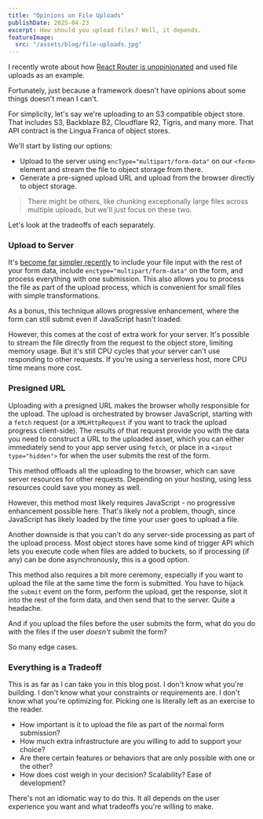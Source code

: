 ```yaml
---
title: "Opinions on File Uploads"
publishDate: 2025-04-23
excerpt: How should you upload files? Well, it depends.
featureImage:
  src: "/assets/blog/file-uploads.jpg"
---
```


I recently wrote about how [React Router is unopinionated](/blog/react-router-is-unopinionated/) and used file uploads as an example.

Fortunately, just because a framework doesn't have opinions about some things doesn't mean I can't.

For simplicity, let's say we're uploading to an S3 compatible object store. That includes S3, Backblaze B2, Cloudflare R2, Tigris, and many more. That API contract is the Lingua Franca of object stores.

We'll start by listing our options:

- Upload to the server using `encType="multipart/form-data"` on our `<form>` element and stream the file to object storage from there.
- Generate a pre-signed upload URL and upload from the browser directly to object storage.

> There might be others, like chunking exceptionally large files across multiple uploads, but we'll just focus on these two.

Let's look at the tradeoffs of each separately.

### Upload to Server

It's [become far simpler recently](https://github.com/mjackson/remix-the-web/tree/main/packages/form-data-parser) to include your file input with the rest of your form data, include `enctype="multipart/form-data"` on the form, and process everything with one submission. This also allows you to process the file as part of the upload process, which is convenient for small files with simple transformations.

As a bonus, this technique allows progressive enhancement, where the form can still submit even if JavaScript hasn't loaded.

However, this comes at the cost of extra work for your server. It's possible to stream the file directly from the request to the object store, limiting memory usage. But it's still CPU cycles that your server can't use responding to other requests. If you're using a serverless host, more CPU time means more cost.

### Presigned URL

Uploading with a presigned URL makes the browser wholly responsible for the upload. The upload is orchestrated by browser JavaScript, starting with a `fetch` request (or a `XMLHttpRequest` if you want to track the upload progress client-side). The results of that request provide you with the data you need to construct a URL to the uploaded asset, which you can either immediately send to your app server using `fetch`, or place in a `<input type="hidden">` for when the user submits the rest of the form.

This method offloads all the uploading to the browser, which can save server resources for other requests. Depending on your hosting, using less resources could save you money as well.

However, this method most likely requires JavaScript - no progressive enhancement possible here. That's likely not a problem, though, since JavaScript has likely loaded by the time your user goes to upload a file.

Another downside is that you can't do any server-side processing as part of the upload process. Most object stores have some kind of trigger API which lets you execute code when files are added to buckets, so if processing (if any) can be done asynchronously, this is a good option.

This method also requires a bit more ceremony, especially if you want to upload the file at the same time the form is submitted. You have to hijack the `submit` event on the form, perform the upload, get the response, slot it into the rest of the form data, and then send that to the server. Quite a headache.

And if you upload the files before the user submits the form, what do you do with the files if the user _doesn't_ submit the form?

So many edge cases.

### Everything is a Tradeoff

This is as far as I can take you in this blog post. I don't know what you're building. I don't know what your constraints or requirements are. I don't know what you're optimizing for. Picking one is literally left as an exercise to the reader.

- How important is it to upload the file as part of the normal form submission?
- How much extra infrastructure are you willing to add to support your choice?
- Are there certain features or behaviors that are only possible with one or the other?
- How does cost weigh in your decision? Scalability? Ease of development?

There's not an idiomatic way to do this. It all depends on the user experience you want and what tradeoffs you're willing to make.
